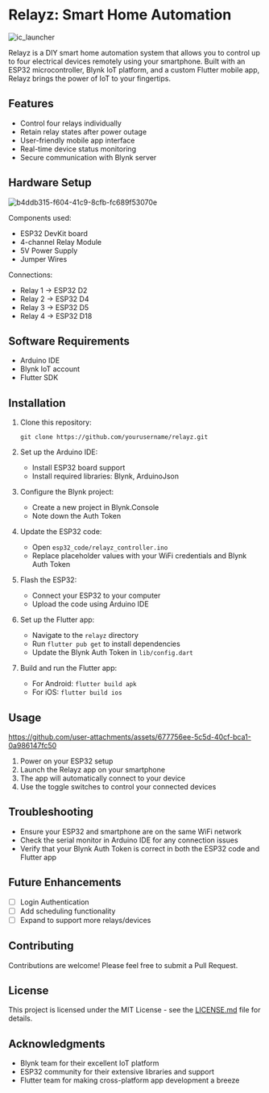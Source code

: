 # Relayz: Smart Home Automation

![ic_launcher](https://github.com/user-attachments/assets/ba88557a-6145-4b63-ac8f-65608673c583)



Relayz is a DIY smart home automation system that allows you to control up to four electrical devices remotely using your smartphone. Built with an ESP32 microcontroller, Blynk IoT platform, and a custom Flutter mobile app, Relayz brings the power of IoT to your fingertips.

## Features

- Control four relays individually
- Retain relay states after power outage
- User-friendly mobile app interface
- Real-time device status monitoring
- Secure communication with Blynk server

## Hardware Setup



![b4ddb315-f604-41c9-8cfb-fc689f53070e](https://github.com/user-attachments/assets/b30659bb-8798-4b98-aa89-0d7e00f79de0)



Components used:
- ESP32 DevKit board
- 4-channel Relay Module
- 5V Power Supply
- Jumper Wires

Connections:
- Relay 1 -> ESP32 D2
- Relay 2 -> ESP32 D4
- Relay 3 -> ESP32 D5
- Relay 4 -> ESP32 D18

## Software Requirements

- Arduino IDE
- Blynk IoT account
- Flutter SDK

## Installation

1. Clone this repository:
   ```
   git clone https://github.com/yourusername/relayz.git
   ```

2. Set up the Arduino IDE:
   - Install ESP32 board support
   - Install required libraries: Blynk, ArduinoJson

3. Configure the Blynk project:
   - Create a new project in Blynk.Console
   - Note down the Auth Token

4. Update the ESP32 code:
   - Open `esp32_code/relayz_controller.ino`
   - Replace placeholder values with your WiFi credentials and Blynk Auth Token

5. Flash the ESP32:
   - Connect your ESP32 to your computer
   - Upload the code using Arduino IDE

6. Set up the Flutter app:
   - Navigate to the `relayz` directory
   - Run `flutter pub get` to install dependencies
   - Update the Blynk Auth Token in `lib/config.dart`

7. Build and run the Flutter app:
   - For Android: `flutter build apk`
   - For iOS: `flutter build ios`

## Usage





https://github.com/user-attachments/assets/677756ee-5c5d-40cf-bca1-0a986147fc50





1. Power on your ESP32 setup
2. Launch the Relayz app on your smartphone
3. The app will automatically connect to your device
4. Use the toggle switches to control your connected devices

## Troubleshooting

- Ensure your ESP32 and smartphone are on the same WiFi network
- Check the serial monitor in Arduino IDE for any connection issues
- Verify that your Blynk Auth Token is correct in both the ESP32 code and Flutter app

## Future Enhancements

- [ ] Login Authentication
- [ ] Add scheduling functionality
- [ ] Expand to support more relays/devices

## Contributing

Contributions are welcome! Please feel free to submit a Pull Request.

## License

This project is licensed under the MIT License - see the [LICENSE.md](LICENSE.md) file for details.

## Acknowledgments

- Blynk team for their excellent IoT platform
- ESP32 community for their extensive libraries and support
- Flutter team for making cross-platform app development a breeze
